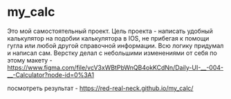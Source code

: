 # my_calc

Это мой самостоятельный проект. Цель проекта - написать удобный калькулятор на подобии калькулятора в IOS, не прибегая к помощи гугла или любой другой
справочной информации. Всю логику придумал и написал сам. Верстку делал с небольшими изменениями от себя
по этому макету - https://www.figma.com/file/vcV3xWBtPbWnQB4okKCdNn/Daily-UI-__-004-__-Calculator?node-id=0%3A1

посмотреть результат - https://red-real-neck.github.io/my_calc/
